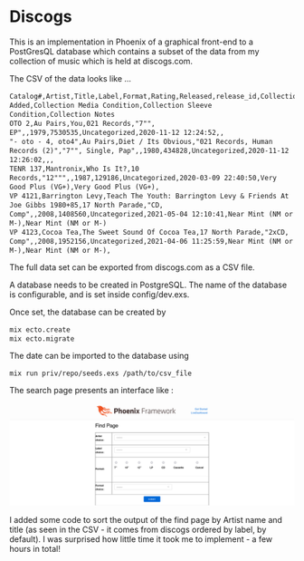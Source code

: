 # Discogs

This is an implementation in Phoenix of a graphical front-end to a PostGresQL database which contains a subset of the data from my collection of music which is held at discogs.com.

The CSV of the data looks like ...
```
Catalog#,Artist,Title,Label,Format,Rating,Released,release_id,CollectionFolder,Date Added,Collection Media Condition,Collection Sleeve Condition,Collection Notes
OTO 2,Au Pairs,You,021 Records,"7"", EP",,1979,7530535,Uncategorized,2020-11-12 12:24:52,,
"- oto - 4, oto4",Au Pairs,Diet / Its Obvious,"021 Records, Human Records (2)","7"", Single, Pap",,1980,434828,Uncategorized,2020-11-12 12:26:02,,,
TENR 137,Mantronix,Who Is It?,10 Records,"12""",,1987,129186,Uncategorized,2020-03-09 22:40:50,Very Good Plus (VG+),Very Good Plus (VG+),
VP 4121,Barrington Levy,Teach The Youth: Barrington Levy & Friends At Joe Gibbs 1980+85,17 North Parade,"CD, Comp",,2008,1408560,Uncategorized,2021-05-04 12:10:41,Near Mint (NM or M-),Near Mint (NM or M-)
VP 4123,Cocoa Tea,The Sweet Sound Of Cocoa Tea,17 North Parade,"2xCD, Comp",,2008,1952156,Uncategorized,2021-04-06 11:25:59,Near Mint (NM or M-),Near Mint (NM or M-),
```

The full data set can be exported from discogs.com as a CSV file.

A database needs to be created in PostgreSQL. The name of the database is configurable, and is set inside config/dev.exs.

Once set, the database can be created by 

```
mix ecto.create
mix ecto.migrate
```


The date can be imported to the database using

```
mix run priv/repo/seeds.exs /path/to/csv_file
```

The search page presents an interface like :

![Image](discogs_elixir.png?raw=true)


I added some code to sort the output of the find page by Artist name and title (as seen in the CSV - it comes from discogs ordered by label, by default). I was surprised how little time it took me to implement - a few hours in total!
